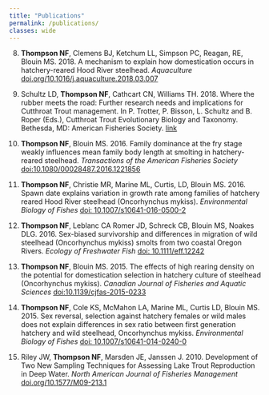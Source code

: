 ```yaml
---
title: "Publications"
permalink: /publications/
classes: wide
---
```

8. __Thompson NF__, Clemens BJ, Ketchum LL, Simpson PC, Reagan, RE, Blouin MS. 2018. A 	mechanism to explain how domestication occurs in hatchery-reared Hood River 	steelhead. _Aquaculture_ [doi.org/10.1016/j.aquaculture.2018.03.007](https://www.sciencedirect.com/science/article/abs/pii/S0044848617316125?via%3Dihub)


7. Schultz LD, __Thompson NF__, Cathcart CN, Williams TH. 2018. Where the rubber meets the 	road: Further research needs and implications for Cutthroat Trout management. In P. 	Trotter, P. Bisson, L. Schultz and B. Roper (Eds.), Cutthroat Trout Evolutionary Biology and Taxonomy. Bethesda, MD: American Fisheries Society. [link](https://fisheries.org/bookstore/all-titles/special-publications/51036p/)


6. __Thompson NF__, Blouin MS. 2016. Family dominance at the fry stage weakly influences mean family body length at smolting in hatchery-reared steelhead. _Transactions of the American Fisheries Society_ [doi:10.1080/00028487.2016.1221856](https://www.tandfonline.com/doi/abs/10.1080/00028487.2016.1221856)


5. __Thompson NF__, Christie MR, Marine ML, Curtis, LD, Blouin MS. 2016. Spawn date explains variation in growth rate among families of hatchery reared Hood River steelhead (Oncorhynchus mykiss). _Environmental Biology of Fishes_ [doi: 10.1007/s10641-016-0500-2](https://link.springer.com/article/10.1007/s10641-016-0500-2)


4. __Thompson NF__, Leblanc CA Romer JD, Schreck CB, Blouin MS, Noakes DLG. 2016. Sex-biased survivorship and differences in migration of wild steelhead (Oncorhynchus mykiss) smolts from two coastal Oregon Rivers. _Ecology of Freshwater Fish_ [doi: 10.1111/eff.12242](https://onlinelibrary.wiley.com/doi/abs/10.1111/eff.12242)


3. __Thompson NF__, Blouin MS. 2015. The effects of high rearing density on the potential for domestication selection in hatchery culture of steelhead (Oncorhynchus mykiss). _Canadian Journal of Fisheries and Aquatic Sciences_ [doi:10.1139/cjfas-2015-0233](http://www.nrcresearchpress.com/doi/abs/10.1139/cjfas-2015-0233#.XGYH3OJKjBI)


2. __Thompson NF__, Cole KS, McMahon LA, Marine ML, Curtis LD, Blouin MS. 2015. Sex reversal, selection against hatchery females or wild males does not explain differences in sex ratio between first generation hatchery and wild steelhead, Oncorhynchus mykiss. _Environmental Biology of Fishes_ [doi: 10.1007/s10641-014-0240-0](https://link.springer.com/article/10.1007/s10641-014-0240-0)


1. Riley JW, __Thompson NF__, Marsden JE, Janssen J. 2010. Development of Two New Sampling Techniques for Assessing Lake Trout Reproduction in Deep Water. _North American Journal of Fisheries Management_ [doi.org/10.1577/M09-213.1](https://www.tandfonline.com/doi/abs/10.1577/M09-213.1?casa_token=lgSJWmRn3OAAAAAA:F7wcKjf0r0AkAF-xh4w2JrlHYAlW6-T6TN7ycSy0MnkBSoaOI01b7O_SG_doh5YTbjr3h1d4dW0Fxw)

